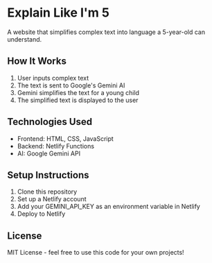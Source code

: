 # Explain Like I'm 5

A website that simplifies complex text into language a 5-year-old can understand.

## How It Works

1. User inputs complex text
2. The text is sent to Google's Gemini AI
3. Gemini simplifies the text for a young child
4. The simplified text is displayed to the user

## Technologies Used

- Frontend: HTML, CSS, JavaScript
- Backend: Netlify Functions
- AI: Google Gemini API

## Setup Instructions

1. Clone this repository
2. Set up a Netlify account
3. Add your GEMINI_API_KEY as an environment variable in Netlify
4. Deploy to Netlify

## License

MIT License - feel free to use this code for your own projects!